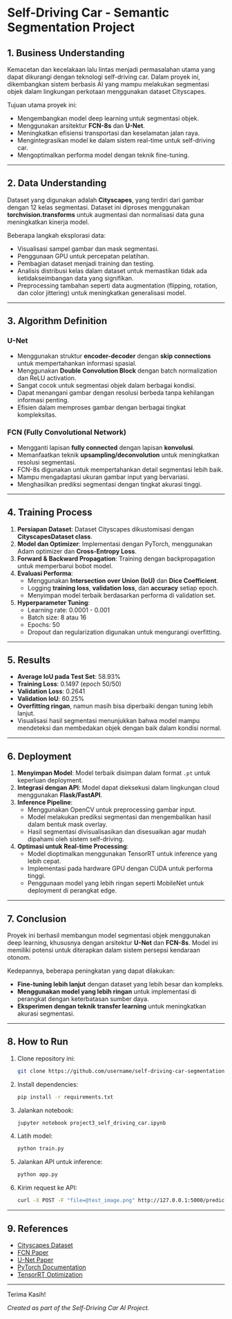 # Self-Driving Car - Semantic Segmentation Project

## 1. Business Understanding
Kemacetan dan kecelakaan lalu lintas menjadi permasalahan utama yang dapat dikurangi dengan teknologi self-driving car. Dalam proyek ini, dikembangkan sistem berbasis AI yang mampu melakukan segmentasi objek dalam lingkungan perkotaan menggunakan dataset Cityscapes.

Tujuan utama proyek ini:
- Mengembangkan model deep learning untuk segmentasi objek.
- Menggunakan arsitektur **FCN-8s** dan **U-Net**.
- Meningkatkan efisiensi transportasi dan keselamatan jalan raya.
- Mengintegrasikan model ke dalam sistem real-time untuk self-driving car.
- Mengoptimalkan performa model dengan teknik fine-tuning.

---

## 2. Data Understanding
Dataset yang digunakan adalah **Cityscapes**, yang terdiri dari gambar dengan 12 kelas segmentasi. Dataset ini diproses menggunakan **torchvision.transforms** untuk augmentasi dan normalisasi data guna meningkatkan kinerja model.

Beberapa langkah eksplorasi data:
- Visualisasi sampel gambar dan mask segmentasi.
- Penggunaan GPU untuk percepatan pelatihan.
- Pembagian dataset menjadi training dan testing.
- Analisis distribusi kelas dalam dataset untuk memastikan tidak ada ketidakseimbangan data yang signifikan.
- Preprocessing tambahan seperti data augmentation (flipping, rotation, dan color jittering) untuk meningkatkan generalisasi model.

---

## 3. Algorithm Definition
### **U-Net**
- Menggunakan struktur **encoder-decoder** dengan **skip connections** untuk mempertahankan informasi spasial.
- Menggunakan **Double Convolution Block** dengan batch normalization dan ReLU activation.
- Sangat cocok untuk segmentasi objek dalam berbagai kondisi.
- Dapat menangani gambar dengan resolusi berbeda tanpa kehilangan informasi penting.
- Efisien dalam memproses gambar dengan berbagai tingkat kompleksitas.

### **FCN (Fully Convolutional Network)**
- Mengganti lapisan **fully connected** dengan lapisan **konvolusi**.
- Memanfaatkan teknik **upsampling/deconvolution** untuk meningkatkan resolusi segmentasi.
- FCN-8s digunakan untuk mempertahankan detail segmentasi lebih baik.
- Mampu mengadaptasi ukuran gambar input yang bervariasi.
- Menghasilkan prediksi segmentasi dengan tingkat akurasi tinggi.

---

## 4. Training Process
1. **Persiapan Dataset**: Dataset Cityscapes dikustomisasi dengan **CityscapesDataset class**.
2. **Model dan Optimizer**: Implementasi dengan PyTorch, menggunakan Adam optimizer dan **Cross-Entropy Loss**.
3. **Forward & Backward Propagation**: Training dengan backpropagation untuk memperbarui bobot model.
4. **Evaluasi Performa**:
   - Menggunakan **Intersection over Union (IoU)** dan **Dice Coefficient**.
   - Logging **training loss**, **validation loss**, dan **accuracy** setiap epoch.
   - Menyimpan model terbaik berdasarkan performa di validation set.
5. **Hyperparameter Tuning**:
   - Learning rate: 0.0001 - 0.001
   - Batch size: 8 atau 16
   - Epochs: 50
   - Dropout dan regularization digunakan untuk mengurangi overfitting.

---

## 5. Results
- **Average IoU pada Test Set**: 58.93%
- **Training Loss**: 0.1497 (epoch 50/50)
- **Validation Loss**: 0.2641
- **Validation IoU**: 60.25%
- **Overfitting ringan**, namun masih bisa diperbaiki dengan tuning lebih lanjut.
- Visualisasi hasil segmentasi menunjukkan bahwa model mampu mendeteksi dan membedakan objek dengan baik dalam kondisi normal.

---

## 6. Deployment
1. **Menyimpan Model**: Model terbaik disimpan dalam format `.pt` untuk keperluan deployment.
2. **Integrasi dengan API**: Model dapat dieksekusi dalam lingkungan cloud menggunakan **Flask/FastAPI**.
3. **Inference Pipeline**:
   - Menggunakan OpenCV untuk preprocessing gambar input.
   - Model melakukan prediksi segmentasi dan mengembalikan hasil dalam bentuk mask overlay.
   - Hasil segmentasi divisualisasikan dan disesuaikan agar mudah dipahami oleh sistem self-driving.
4. **Optimasi untuk Real-time Processing**:
   - Model dioptimalkan menggunakan TensorRT untuk inference yang lebih cepat.
   - Implementasi pada hardware GPU dengan CUDA untuk performa tinggi.
   - Penggunaan model yang lebih ringan seperti MobileNet untuk deployment di perangkat edge.

---

## 7. Conclusion
Proyek ini berhasil membangun model segmentasi objek menggunakan deep learning, khususnya dengan arsitektur **U-Net** dan **FCN-8s**. Model ini memiliki potensi untuk diterapkan dalam sistem persepsi kendaraan otonom.

Kedepannya, beberapa peningkatan yang dapat dilakukan:
- **Fine-tuning lebih lanjut** dengan dataset yang lebih besar dan kompleks.
- **Menggunakan model yang lebih ringan** untuk implementasi di perangkat dengan keterbatasan sumber daya.
- **Eksperimen dengan teknik transfer learning** untuk meningkatkan akurasi segmentasi.

---

## 8. How to Run
1. Clone repository ini:
   ```bash
   git clone https://github.com/username/self-driving-car-segmentation.git
   ```
2. Install dependencies:
   ```bash
   pip install -r requirements.txt
   ```
3. Jalankan notebook:
   ```bash
   jupyter notebook project3_self_driving_car.ipynb
   ```
4. Latih model:
   ```python
   python train.py
   ```
5. Jalankan API untuk inference:
   ```bash
   python app.py
   ```
6. Kirim request ke API:
   ```bash
   curl -X POST -F "file=@test_image.png" http://127.0.0.1:5000/predict
   ```

---

## 9. References
- [Cityscapes Dataset](https://www.cityscapes-dataset.com/)
- [FCN Paper](https://arxiv.org/abs/1411.4038)
- [U-Net Paper](https://arxiv.org/abs/1505.04597)
- [PyTorch Documentation](https://pytorch.org/docs/stable/index.html)
- [TensorRT Optimization](https://developer.nvidia.com/tensorrt)

---

Terima Kasih!

_Created as part of the Self-Driving Car AI Project._

